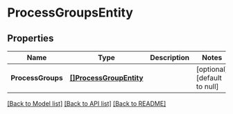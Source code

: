 # ProcessGroupsEntity

## Properties
Name | Type | Description | Notes
------------ | ------------- | ------------- | -------------
**ProcessGroups** | [**[]ProcessGroupEntity**](ProcessGroupEntity.md) |  | [optional] [default to null]

[[Back to Model list]](../README.md#documentation-for-models) [[Back to API list]](../README.md#documentation-for-api-endpoints) [[Back to README]](../README.md)

